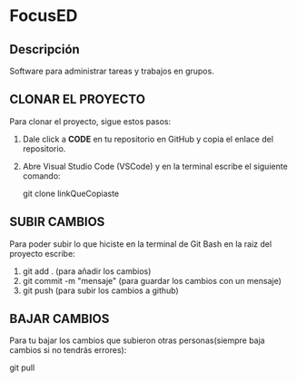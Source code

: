 # FocusED

## Descripción
Software para administrar tareas y trabajos en grupos.

## CLONAR EL PROYECTO

Para clonar el proyecto, sigue estos pasos:

1. Dale click a **CODE** en tu repositorio en GitHub y copia el enlace del repositorio.
2. Abre Visual Studio Code (VSCode) y en la terminal escribe el siguiente comando:

   git clone linkQueCopiaste

## SUBIR CAMBIOS

Para poder subir lo que hiciste en la terminal de Git Bash en la raiz del proyecto escribe:

1. git add .                   (para añadir los cambios)
2. git commit -m "mensaje"     (para guardar los cambios con un mensaje)
3. git push                    (para subir los cambios a github)

## BAJAR CAMBIOS

Para tu bajar los cambios que subieron otras personas(siempre baja cambios si no tendrás errores):

git pull

